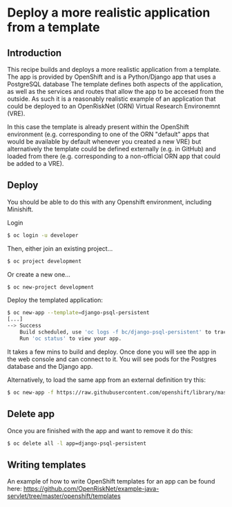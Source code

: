 # Deploy a more realistic application from a template

## Introduction

This recipe builds and deploys a more realistic application from a template. The app is provided by OpenShift and is a Python/Django app
that uses a PostgreSQL database The template defines both aspects of the application, as well as the services and routes that allow the 
app to be accesed from the outside. As such it is a reasonably realistic example of an application that could be deployed to an 
OpenRiskNet (ORN) Virtual Research Environemnt (VRE). 

In this case the template is already present within the OpenShift environment (e.g. corresponding to one of the ORN "default" apps that 
would be available by default whenever you created a new VRE) but alternatively the template could be defined externally (e.g. in GitHub) 
and loaded from there (e.g. corresponding to a non-official ORN app that could be added to a VRE).

## Deploy

You should be able to do this with any Openshift environment, including Minishift. 

Login
```sh
$ oc login -u developer
```

Then, either join an existing project...
```sh
$ oc project development
```

Or create a new one...
```sh
$ oc new-project development
```

Deploy the templated application:
```sh
$ oc new-app --template=django-psql-persistent
[...]
--> Success
    Build scheduled, use 'oc logs -f bc/django-psql-persistent' to track its progress.
    Run 'oc status' to view your app.
```

It takes a few mins to build and deploy.
Once done you will see the app in the web console and can connect to it.
You will see pods for the Postgres database and the Django app.

Alternatively, to load the same app from an external definition try this:
```sh
$ oc new-app -f https://raw.githubusercontent.com/openshift/library/master/official/django/templates/django-psql-persistent.json
```

## Delete app

Once you are finished with the app and want to remove it do this:
```sh
$ oc delete all -l app=django-psql-persistent
```

## Writing templates

An example of how to write OpenShift templates for an app can be found here:
https://github.com/OpenRiskNet/example-java-servlet/tree/master/openshift/templates
